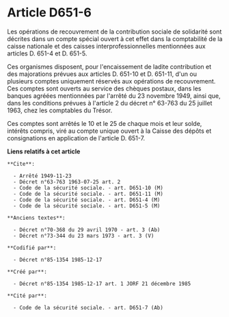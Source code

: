 # Article D651-6

Les opérations de recouvrement de la contribution sociale de solidarité sont décrites dans un compte spécial ouvert à cet
effet dans la comptabilité de la caisse nationale et des caisses interprofessionnelles mentionnées aux articles D. 651-4 et
D. 651-5. 

Ces organismes disposent, pour l'encaissement de ladite contribution et des majorations prévues aux articles D. 651-10 et D.
651-11, d'un ou plusieurs comptes uniquement réservés aux opérations de recouvrement. Ces comptes sont ouverts au service des
chèques postaux, dans les banques agréées mentionnées par l'arrêté du 23 novembre 1949, ainsi que, dans les conditions
prévues à l'article 2 du décret n° 63-763 du 25 juillet 1963, chez les comptables du Trésor. 

Ces comptes sont arrêtés le 10 et le 25 de chaque mois    et leur solde, intérêts compris, viré au compte unique ouvert à la
Caisse des dépôts et consignations en application de l'article D. 651-7.

**Liens relatifs à cet article**

	**Cite**:

	  - Arrêté 1949-11-23
	  - Décret n°63-763 1963-07-25 art. 2
	  - Code de la sécurité sociale. - art. D651-10 (M)
	  - Code de la sécurité sociale. - art. D651-11 (M)
	  - Code de la sécurité sociale. - art. D651-4 (M)
	  - Code de la sécurité sociale. - art. D651-5 (M)

	**Anciens textes**:

	  - Décret n°70-368 du 29 avril 1970 - art. 3 (Ab)
	  - Décret n°73-344 du 23 mars 1973 - art. 3 (V)

	**Codifié par**:

	  - Décret n°85-1354 1985-12-17

	**Créé par**:

	  - Décret n°85-1354 1985-12-17 art. 1 JORF 21 décembre 1985

	**Cité par**:

	  - Code de la sécurité sociale. - art. D651-7 (Ab)

